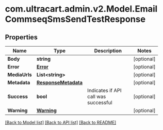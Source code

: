 
# com.ultracart.admin.v2.Model.EmailCommseqSmsSendTestResponse

## Properties

Name | Type | Description | Notes
------------ | ------------- | ------------- | -------------
**Body** | **string** |  | [optional] 
**Error** | [**Error**](Error.md) |  | [optional] 
**MediaUrls** | **List&lt;string&gt;** |  | [optional] 
**Metadata** | [**ResponseMetadata**](ResponseMetadata.md) |  | [optional] 
**Success** | **bool** | Indicates if API call was successful | [optional] 
**Warning** | [**Warning**](Warning.md) |  | [optional] 

[[Back to Model list]](../README.md#documentation-for-models)
[[Back to API list]](../README.md#documentation-for-api-endpoints)
[[Back to README]](../README.md)

